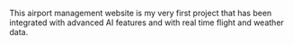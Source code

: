 This airport management website is my very first project that has been integrated with advanced AI features and with real time flight and weather data. 
